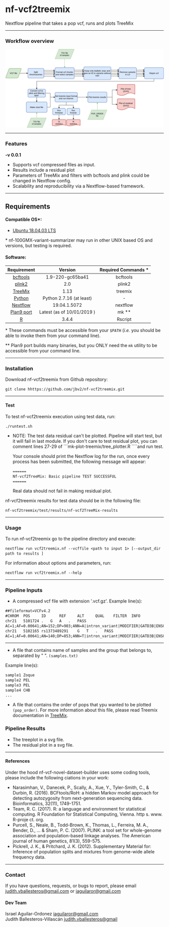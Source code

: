 # nf-vcf2treemix
Nextflow pipeline that takes a pop vcf, runs and plots TreeMix

---

### Workflow overview
![General Workflow](dev_notes/Workflow.png)

---


### Features
  **-v 0.0.1**

* Supports vcf compressed files as input.
* Results include a residual plot
* Parameters of TreeMix and filters with bcftools and plink could be changed in Nextflow config.
* Scalability and reproducibility via a Nextflow-based framework.

---

## Requirements
#### Compatible OS*:
* [Ubuntu 18.04.03 LTS](http://releases.ubuntu.com/18.04/)

\* nf-100GMX-variant-summarizer may run in other UNIX based OS and versions, but testing is required.

#### Software:
| Requirement | Version  | Required Commands * |
|:---------:|:--------:|:-------------------:|
| [bcftools](https://samtools.github.io/bcftools/) | 1.9-220-gc65ba41 | bcftools |
| [plink2](https://www.cog-genomics.org/plink/2.0/) | 2.0 | plink2 |
| [TreeMix](https://bitbucket.org/nygcresearch/treemix/downloads/) | 1.13 | treemix |
| [Python](https://www.python.org/downloads/) | Python 2.7.16 (at least) | - |
| [Nextflow](https://www.nextflow.io/docs/latest/getstarted.html) | 19.04.1.5072 | nextflow |
| [Plan9 port](https://github.com/9fans/plan9port) | Latest (as of 10/01/2019 ) | mk \** |
| [R](https://www.r-project.org/) | 3.4.4 | Rscript |

\* These commands must be accessible from your `$PATH` (*i.e.* you should be able to invoke them from your command line).  

\** Plan9 port builds many binaries, but you ONLY need the `mk` utility to be accessible from your command line.

---

### Installation
Download nf-vcf2treemix from Github repository:  
```
git clone hhttps://github.com/jbv2/nf-vcf2treemix.git
```

---

#### Test
To test nf-vcf2treemix execution using test data, run:
```
./runtest.sh
```

* NOTE: The test data residual can't be plotted.
Pipeline will start test, but it will fail in last module.
If you don't care to test residual plot, you can comment lines 27-29
of ```mk-plot-treemix/tree_plotter.R ````and run test.

    Your console should print the Nextflow log for the run, once every process has been submitted, the following message will appear:
    ```
    ======
    Nf-vcf2TreeMix: Basic pipeline TEST SUCCESSFUL
    ======
    ```
    Real data should not fail in making residual plot.

nf-vcf2treemix results for test data should be in the following file:
```
nf-vcf2treemix/test/results/nf-vcf2TreeMix-results
```

---

### Usage
To run nf-vcf2treemix go to the pipeline directory and execute:
```
nextflow run vcf2treemix.nf --vcffile <path to input 1> [--output_dir path to results ]
```

For information about options and parameters, run:
```
nextflow run vcf2treemix.nf --help
```

---

### Pipeline Inputs
* A compressed vcf file with extension '.vcf.gz'.
Example line(s):
```
##fileformat=VCFv4.2
#CHROM  POS     ID      REF     ALT     QUAL    FILTER  INFO
chr21	5101724	.	G	A	.	PASS	AC=1;AF=0.00641;AN=152;DP=903;ANN=A|intron_variant|MODIFIER|GATD3B|ENSG00000280071|Transcript|ENST00000624810.3|protein_coding||4/5|ENST00000624810.3:c.357+19987C>T|||||||||-1|cds_start_NF&cds_end_NF|SNV|HGNC|HGNC:53816||5|||ENSP00000485439||A0A096LP73|UPI0004F23660|||||||chr21:g.5101724G>A||||||||||||||||||||||||||||2.079|0.034663||||||||||||||||||||||||||||||||||||||||||||||||||||||||||||||||||||||||||||||||
chr21	5102165	rs1373489291	G	T	.	PASS	AC=1;AF=0.00641;AN=140;DP=853;ANN=T|intron_variant|MODIFIER|GATD3B|ENSG00000280071|Transcript|ENST00000624810.3|protein_coding||4/5|ENST00000624810.3:c.357+19546C>A|||||||rs1373489291||-1|cds_start_NF&cds_end_NF|SNV|HGNC|HGNC:53816||5|||ENSP00000485439||A0A096LP73|UPI0004F23660|||||||chr21:g.5102165G>T||||||||||||||||||||||||||||5.009|0.275409||||||||||||||||||||||||||||||||||||||||||||||||||||||||||||||||||||||||||||||||
```

---

* A file that contains name of samples and the group that belongs to, separated by " ". `(samples.txt)`

Example line(s):
```
sample1 Zoque
sample2 PEL
sample3 PEL
sample4 CHB
...
```

* A file that contains the order of pops that ypu wanted to be plotted `(pop_order)`. For more information about this file, please read Treemix documentation in [TreeMix](https://bitbucket.org/nygcresearch/treemix/wiki/Home).

### Pipeline Results
* The treeplot in a svg file.
* The residual plot in a svg file.

---

#### References
Under the hood nf-vcf-novel-dataset-builder uses some coding tools, please include the following ciations in your work:

* Narasimhan, V., Danecek, P., Scally, A., Xue, Y., Tyler-Smith, C., & Durbin, R. (2016). BCFtools/RoH: a hidden Markov model approach for detecting autozygosity from next-generation sequencing data. Bioinformatics, 32(11), 1749-1751.
* Team, R. C. (2017). R: a language and environment for statistical computing. R Foundation for Statistical Computing, Vienna. http s. www. R-proje ct. org.
* Purcell, S., Neale, B., Todd-Brown, K., Thomas, L., Ferreira, M. A., Bender, D., ... & Sham, P. C. (2007). PLINK: a tool set for whole-genome association and population-based linkage analyses. The American journal of human genetics, 81(3), 559-575.
* Pickrell, J. K., & Pritchard, J. K. (2012). Supplementary Material for: Inference of population splits and mixtures from genome-wide allele frequency data.

---

### Contact
If you have questions, requests, or bugs to report, please email <judith.vballesteros@gmail.com> or <iaguilaror@gmail.com>

#### Dev Team
Israel Aguilar-Ordonez <iaguilaror@gmail.com>   
Judith Ballesteros-Villascán <judith.vballesteros@gmail>

